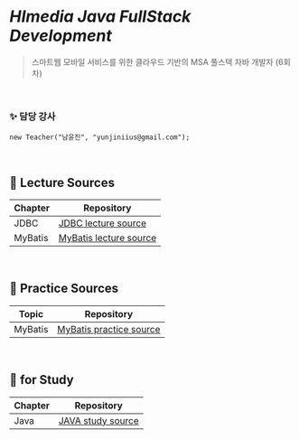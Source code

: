# _HImedia Java FullStack Development_
>스마트웹 모바일 서비스를 위한 클라우드 기반의 MSA 풀스택 자바 개발자 (6회차)

&nbsp; 

### ✨  담당 강사 

```
new Teacher("남윤진", "yunjiniius@gmail.com");
```

&nbsp; 

## 🔎 Lecture Sources

| Chapter | Repository |
| ------ | ------ |
| JDBC | [JDBC lecture source](https://github.com/HI-2023-JavaFullStack-6/01_JDBC) |
| MyBatis | [MyBatis lecture source](https://github.com/HI-2023-JavaFullStack-6/02_MyBatis) |

&nbsp; 

## 🔎 Practice Sources

| Topic | Repository |
| ------ | ------ |
| MyBatis | [MyBatis practice source](https://github.com/HI-2023-JavaFullStack-6/MyBatis_Practice) |

&nbsp; 
 
## 🔎 for Study

| Chapter | Repository |
| ------ | ------ |
| Java | [JAVA study source](https://github.com/HI-2023-JavaFullStack-6/00_JAVA) |
 
 
